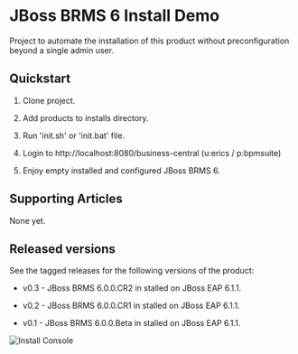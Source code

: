 JBoss BRMS 6 Install Demo 
=========================

Project to automate the installation of this product without preconfiguration beyond a single admin user.

Quickstart
----------

1. Clone project.

2. Add products to installs directory.

3. Run 'init.sh' or 'init.bat' file.

4. Login to http://localhost:8080/business-central  (u:erics / p:bpmsuite)

5. Enjoy empty installed and configured JBoss BRMS 6.


Supporting Articles
-------------------

None yet.


Released versions
-----------------

See the tagged releases for the following versions of the product:

- v0.3 - JBoss BRMS 6.0.0.CR2 in stalled on JBoss EAP 6.1.1.

- v0.2 - JBoss BRMS 6.0.0.CR1 in stalled on JBoss EAP 6.1.1.

- v0.1 - JBoss BRMS 6.0.0.Beta in stalled on JBoss EAP 6.1.1.


![Install Console](https://github.com/eschabell/brms-install-demo/blob/master/support/install-console.png?raw=true)
